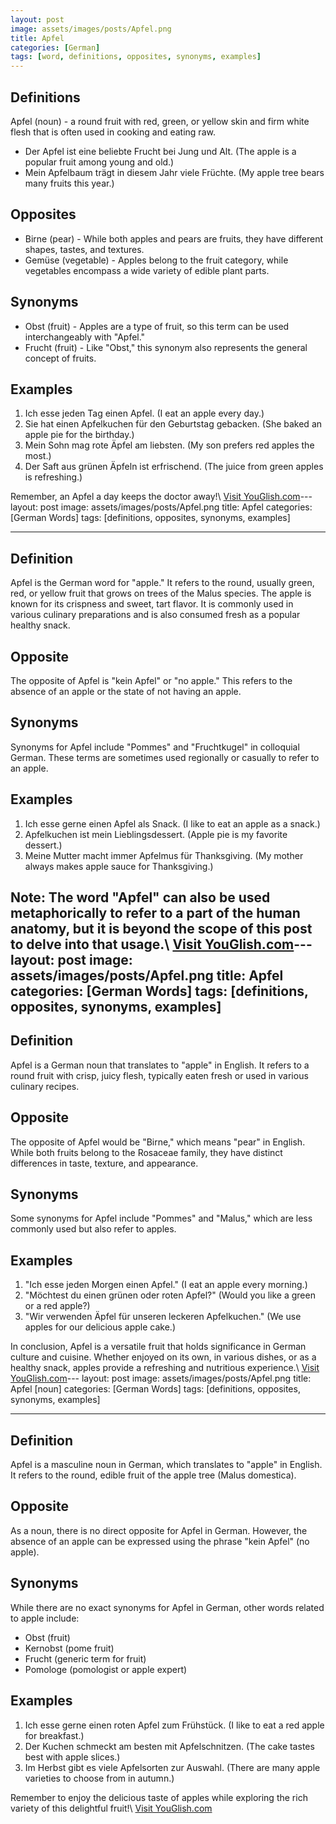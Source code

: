 ```yaml
---
layout: post
image: assets/images/posts/Apfel.png
title: Apfel
categories: [German]
tags: [word, definitions, opposites, synonyms, examples]
---
```


## Definitions

Apfel (noun) - a round fruit with red, green, or yellow skin and firm white flesh that is often used in cooking and eating raw.

- Der Apfel ist eine beliebte Frucht bei Jung und Alt. (The apple is a popular fruit among young and old.)
- Mein Apfelbaum trägt in diesem Jahr viele Früchte. (My apple tree bears many fruits this year.)

## Opposites

- Birne (pear) - While both apples and pears are fruits, they have different shapes, tastes, and textures.
- Gemüse (vegetable) - Apples belong to the fruit category, while vegetables encompass a wide variety of edible plant parts.

## Synonyms

- Obst (fruit) - Apples are a type of fruit, so this term can be used interchangeably with "Apfel."
- Frucht (fruit) - Like "Obst," this synonym also represents the general concept of fruits.

## Examples

1. Ich esse jeden Tag einen Apfel. (I eat an apple every day.)
2. Sie hat einen Apfelkuchen für den Geburtstag gebacken. (She baked an apple pie for the birthday.)
3. Mein Sohn mag rote Äpfel am liebsten. (My son prefers red apples the most.)
4. Der Saft aus grünen Äpfeln ist erfrischend. (The juice from green apples is refreshing.)

Remember, an Apfel a day keeps the doctor away!\ <a id="yg-widget-0" class="youglish-widget" data-query="Apfel" data-lang="german" data-components="8412" data-auto-start="0" data-bkg-color="theme_light" data-title="How%20to%20pronounce%20Apfel%20in%20German"  rel="nofollow" href="https://youglish.com">Visit YouGlish.com</a><script async src="https://youglish.com/public/emb/widget.js" charset="utf-8"></script>---
layout: post
image: assets/images/posts/Apfel.png
title: Apfel
categories: [German Words]
tags: [definitions, opposites, synonyms, examples]

---

## Definition
Apfel is the German word for "apple." It refers to the round, usually green, red, or yellow fruit that grows on trees of the Malus species. The apple is known for its crispness and sweet, tart flavor. It is commonly used in various culinary preparations and is also consumed fresh as a popular healthy snack.

## Opposite
The opposite of Apfel is "kein Apfel" or "no apple." This refers to the absence of an apple or the state of not having an apple.

## Synonyms
Synonyms for Apfel include "Pommes" and "Fruchtkugel" in colloquial German. These terms are sometimes used regionally or casually to refer to an apple.

## Examples
1. Ich esse gerne einen Apfel als Snack. (I like to eat an apple as a snack.)
2. Apfelkuchen ist mein Lieblingsdessert. (Apple pie is my favorite dessert.)
3. Meine Mutter macht immer Apfelmus für Thanksgiving. (My mother always makes apple sauce for Thanksgiving.)

Note: The word "Apfel" can also be used metaphorically to refer to a part of the human anatomy, but it is beyond the scope of this post to delve into that usage.\ <a id="yg-widget-0" class="youglish-widget" data-query="Apfel" data-lang="german" data-components="8412" data-auto-start="0" data-bkg-color="theme_light" data-title="How%20to%20pronounce%20Apfel%20in%20German"  rel="nofollow" href="https://youglish.com">Visit YouGlish.com</a><script async src="https://youglish.com/public/emb/widget.js" charset="utf-8"></script>---
layout: post
image: assets/images/posts/Apfel.png
title: Apfel
categories: [German Words]
tags: [definitions, opposites, synonyms, examples]
---

## Definition
Apfel is a German noun that translates to "apple" in English. It refers to a round fruit with crisp, juicy flesh, typically eaten fresh or used in various culinary recipes.

## Opposite
The opposite of Apfel would be "Birne," which means "pear" in English. While both fruits belong to the Rosaceae family, they have distinct differences in taste, texture, and appearance.

## Synonyms
Some synonyms for Apfel include "Pommes" and "Malus," which are less commonly used but also refer to apples.

## Examples
1. "Ich esse jeden Morgen einen Apfel." (I eat an apple every morning.)
2. "Möchtest du einen grünen oder roten Apfel?" (Would you like a green or a red apple?)
3. "Wir verwenden Äpfel für unseren leckeren Apfelkuchen." (We use apples for our delicious apple cake.)

In conclusion, Apfel is a versatile fruit that holds significance in German culture and cuisine. Whether enjoyed on its own, in various dishes, or as a healthy snack, apples provide a refreshing and nutritious experience.\ <a id="yg-widget-0" class="youglish-widget" data-query="Apfel" data-lang="german" data-components="8412" data-auto-start="0" data-bkg-color="theme_light" data-title="How%20to%20pronounce%20Apfel%20in%20German"  rel="nofollow" href="https://youglish.com">Visit YouGlish.com</a><script async src="https://youglish.com/public/emb/widget.js" charset="utf-8"></script>---
layout: post
image: assets/images/posts/Apfel.png
title: Apfel [noun]
categories: [German Words]
tags: [definitions, opposites, synonyms, examples]

---

## Definition
Apfel is a masculine noun in German, which translates to "apple" in English. It refers to the round, edible fruit of the apple tree (Malus domestica).

## Opposite
As a noun, there is no direct opposite for Apfel in German. However, the absence of an apple can be expressed using the phrase "kein Apfel" (no apple).

## Synonyms
While there are no exact synonyms for Apfel in German, other words related to apple include:

- Obst (fruit)
- Kernobst (pome fruit)
- Frucht (generic term for fruit)
- Pomologe (pomologist or apple expert)

## Examples
1. Ich esse gerne einen roten Apfel zum Frühstück. (I like to eat a red apple for breakfast.)
2. Der Kuchen schmeckt am besten mit Apfelschnitzen. (The cake tastes best with apple slices.)
3. Im Herbst gibt es viele Apfelsorten zur Auswahl. (There are many apple varieties to choose from in autumn.)

Remember to enjoy the delicious taste of apples while exploring the rich variety of this delightful fruit!\ <a id="yg-widget-0" class="youglish-widget" data-query="Apfel" data-lang="german" data-components="8412" data-auto-start="0" data-bkg-color="theme_light" data-title="How%20to%20pronounce%20Apfel%20in%20German"  rel="nofollow" href="https://youglish.com">Visit YouGlish.com</a><script async src="https://youglish.com/public/emb/widget.js" charset="utf-8"></script>